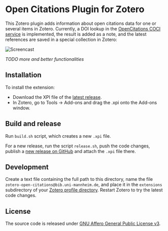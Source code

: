 # Open Citations Plugin for Zotero

This Zotero plugin adds information about open citations data for one or several items in Zotero.
Currently, a DOI lookup in the [OpenCitations COCI service](https://w3id.org/oc/index/coci) is implemented, the result is added as a note, and the latest references are saved in a special collection in Zotero:

![Screencast](https://user-images.githubusercontent.com/5199995/45599334-11fbca80-b9ea-11e8-9e9d-9e63f86f4b05.gif)

*TODO more and better functionalities*


## Installation

To install the extension:

* Download the XPI file of the [latest release](https://github.com/zuphilip/zotero-open-citations/releases).
* In Zotero, go to Tools → Add-ons and drag the .xpi onto the Add-ons window.


## Build and release

Run `build.sh` script, which creates a new `.xpi` file.

For a new release, run the script `release.sh`, push the code changes, publish a [new release on GitHub](https://github.com/zuphilip/zotero-open-citations/releases/new) and attach the `.xpi` file there.


## Development

Create a text file containing the full path to this directory,
name the file `zotero-open-citations@bib.uni-mannheim.de`, and place it in the `extensions`
subdirectory of your [Zotero profile directory](https://www.zotero.org/support/kb/profile_directory).
Restart Zotero to try the latest code changes.


## License

The source code is released under [GNU Affero General Public License v3](LICENSE).
